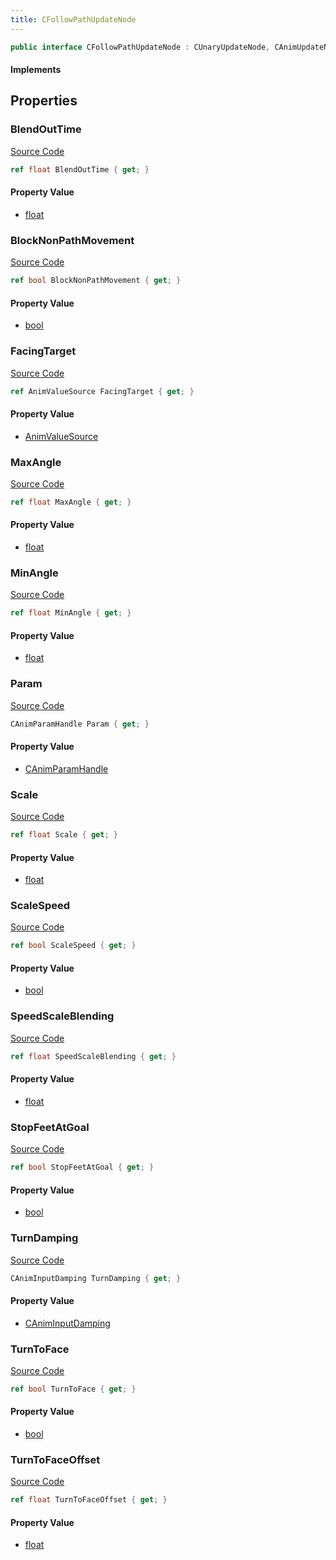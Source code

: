 ```yaml
---
title: CFollowPathUpdateNode
---
```


```csharp
public interface CFollowPathUpdateNode : CUnaryUpdateNode, CAnimUpdateNodeBase, ISchemaClass<CAnimUpdateNodeBase>, ISchemaClass<CUnaryUpdateNode>, ISchemaClass<CFollowPathUpdateNode>, ISchemaField, ISchemaClass, INativeHandle
```

#### Implements

## Properties

### BlendOutTime

[Source Code](https://github.com/swiftly-solution/swiftlys2/blob/beta/managed/src/SwiftlyS2.Generated/Schemas/Interfaces/CFollowPathUpdateNode.cs#L16)

```csharp
ref float BlendOutTime { get; }
```

#### Property Value

- [float](https://learn.microsoft.com/dotnet/api/system.single)

### BlockNonPathMovement

[Source Code](https://github.com/swiftly-solution/swiftlys2/blob/beta/managed/src/SwiftlyS2.Generated/Schemas/Interfaces/CFollowPathUpdateNode.cs#L18)

```csharp
ref bool BlockNonPathMovement { get; }
```

#### Property Value

- [bool](https://learn.microsoft.com/dotnet/api/system.boolean)

### FacingTarget

[Source Code](https://github.com/swiftly-solution/swiftlys2/blob/beta/managed/src/SwiftlyS2.Generated/Schemas/Interfaces/CFollowPathUpdateNode.cs#L34)

```csharp
ref AnimValueSource FacingTarget { get; }
```

#### Property Value

- [AnimValueSource](/docs/api/shared/schemadefinitions/animvaluesource)

### MaxAngle

[Source Code](https://github.com/swiftly-solution/swiftlys2/blob/beta/managed/src/SwiftlyS2.Generated/Schemas/Interfaces/CFollowPathUpdateNode.cs#L28)

```csharp
ref float MaxAngle { get; }
```

#### Property Value

- [float](https://learn.microsoft.com/dotnet/api/system.single)

### MinAngle

[Source Code](https://github.com/swiftly-solution/swiftlys2/blob/beta/managed/src/SwiftlyS2.Generated/Schemas/Interfaces/CFollowPathUpdateNode.cs#L26)

```csharp
ref float MinAngle { get; }
```

#### Property Value

- [float](https://learn.microsoft.com/dotnet/api/system.single)

### Param

[Source Code](https://github.com/swiftly-solution/swiftlys2/blob/beta/managed/src/SwiftlyS2.Generated/Schemas/Interfaces/CFollowPathUpdateNode.cs#L36)

```csharp
CAnimParamHandle Param { get; }
```

#### Property Value

- [CAnimParamHandle](/docs/api/shared/schemadefinitions/canimparamhandle)

### Scale

[Source Code](https://github.com/swiftly-solution/swiftlys2/blob/beta/managed/src/SwiftlyS2.Generated/Schemas/Interfaces/CFollowPathUpdateNode.cs#L24)

```csharp
ref float Scale { get; }
```

#### Property Value

- [float](https://learn.microsoft.com/dotnet/api/system.single)

### ScaleSpeed

[Source Code](https://github.com/swiftly-solution/swiftlys2/blob/beta/managed/src/SwiftlyS2.Generated/Schemas/Interfaces/CFollowPathUpdateNode.cs#L22)

```csharp
ref bool ScaleSpeed { get; }
```

#### Property Value

- [bool](https://learn.microsoft.com/dotnet/api/system.boolean)

### SpeedScaleBlending

[Source Code](https://github.com/swiftly-solution/swiftlys2/blob/beta/managed/src/SwiftlyS2.Generated/Schemas/Interfaces/CFollowPathUpdateNode.cs#L30)

```csharp
ref float SpeedScaleBlending { get; }
```

#### Property Value

- [float](https://learn.microsoft.com/dotnet/api/system.single)

### StopFeetAtGoal

[Source Code](https://github.com/swiftly-solution/swiftlys2/blob/beta/managed/src/SwiftlyS2.Generated/Schemas/Interfaces/CFollowPathUpdateNode.cs#L20)

```csharp
ref bool StopFeetAtGoal { get; }
```

#### Property Value

- [bool](https://learn.microsoft.com/dotnet/api/system.boolean)

### TurnDamping

[Source Code](https://github.com/swiftly-solution/swiftlys2/blob/beta/managed/src/SwiftlyS2.Generated/Schemas/Interfaces/CFollowPathUpdateNode.cs#L32)

```csharp
CAnimInputDamping TurnDamping { get; }
```

#### Property Value

- [CAnimInputDamping](/docs/api/shared/schemadefinitions/caniminputdamping)

### TurnToFace

[Source Code](https://github.com/swiftly-solution/swiftlys2/blob/beta/managed/src/SwiftlyS2.Generated/Schemas/Interfaces/CFollowPathUpdateNode.cs#L40)

```csharp
ref bool TurnToFace { get; }
```

#### Property Value

- [bool](https://learn.microsoft.com/dotnet/api/system.boolean)

### TurnToFaceOffset

[Source Code](https://github.com/swiftly-solution/swiftlys2/blob/beta/managed/src/SwiftlyS2.Generated/Schemas/Interfaces/CFollowPathUpdateNode.cs#L38)

```csharp
ref float TurnToFaceOffset { get; }
```

#### Property Value

- [float](https://learn.microsoft.com/dotnet/api/system.single)

